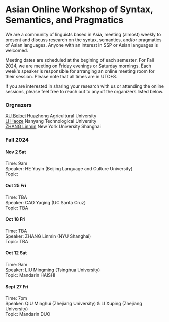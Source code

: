 # Asian Online Workshop of Syntax, Semantics, and Pragmatics

We are a community of linguists based in Asia, meeting (almost) weekly to present and discuss research on the syntax, semantics, and/or pragmatics of Asian languages. Anyone with an interest in SSP or Asian languages is welcomed.  

Meeting dates are scheduled at the begining of each semester. For Fall 2024, we are meeting on Friday evenings or Saturday mornings. Each week's speaker is responsible for arranging an online meeting room for their session. Please note that all times are in UTC+8.  

If you are interested in sharing your research with us or attending the online sessions, please feel free to reach out to any of the organizers listed below. 

### Orgnazers 
[XU Beibei](https://billyxu1983.wordpress.com/) Huazhong Agricultural University <br>
[LI Haoze](https://haozeli-ling.github.io/haozeli/) Nanyang Technological University  <br>
[ZHANG Linmin](https://sites.google.com/site/zhanglinmin/) New York University Shanghai


### Fall 2024

#### Nov 2 Sat
Time: 9am <br>
Speaker: HE Yuyin (Beijing Language and Culture University) <br>
Topic: 

#### Oct 25 Fri
Time: TBA <br>
Speaker: CAO Yaqing (UC Santa Cruz) <br>
Topic: TBA

#### Oct 18 Fri
Time: TBA <br>
Speaker: ZHANG Linmin (NYU Shanghai) <br>
Topic: TBA 

#### Oct 12 Sat 
Time: 9am <br>
Speaker: LIU Mingming (Tsinghua University) <br>
Topic: Mandarin HAISHI

#### Sept 27 Fri 
Time: 7pm <br>
Speaker: QIU Minghui (Zhejiang University) & LI Xuping (Zhejiang University) <br>
Topic: Mandarin DUO
